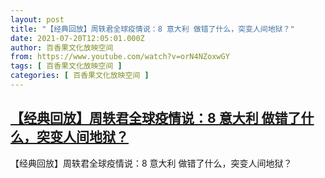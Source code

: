 ```yaml
---
layout: post
title: "【经典回放】周轶君全球疫情说：8 意大利 做错了什么，突变人间地狱？"
date: 2021-07-20T12:05:01.000Z
author: 百香果文化放映空间
from: https://www.youtube.com/watch?v=orN4NZoxwGY
tags: [ 百香果文化放映空间 ]
categories: [ 百香果文化放映空间 ]
---
```

<!--1626782701000-->
[【经典回放】周轶君全球疫情说：8 意大利 做错了什么，突变人间地狱？](https://www.youtube.com/watch?v=orN4NZoxwGY)
------

<div>
【经典回放】周轶君全球疫情说：8 意大利 做错了什么，突变人间地狱？
</div>
